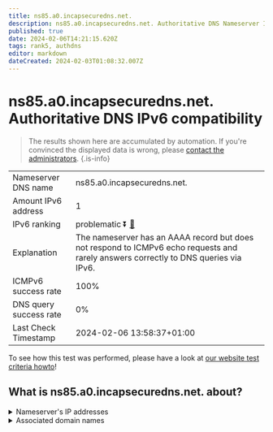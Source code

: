 ```yaml
---
title: ns85.a0.incapsecuredns.net.
description: ns85.a0.incapsecuredns.net. Authoritative DNS Nameserver IPv6 compatibility
published: true
date: 2024-02-06T14:21:15.620Z
tags: rank5, authdns
editor: markdown
dateCreated: 2024-02-03T01:08:32.007Z
---
```


# ns85.a0.incapsecuredns.net. Authoritative DNS IPv6 compatibility

> The results shown here are accumulated by automation. If you're convinced the displayed data is wrong, please [contact the administrators](/howto/chat). 
{.is-info}




|   |   |
| - | - |
| Nameserver DNS name | ns85.a0.incapsecuredns.net.
| Amount IPv6 address | 1
| IPv6 ranking | problematic :arrow_double_down: [🔗](/howto/ranking) |
| Explanation | The nameserver has an AAAA record but does not respond to ICMPv6 echo requests and rarely answers correctly to DNS queries via IPv6. |
| ICMPv6 success rate | 100%|
| DNS query success rate | 0% |
| Last Check Timestamp | 2024-02-06 13:58:37+01:00 |

To see how this test was performed, please have a look at [our website test criteria howto](/howto/testcriteria/authdns)!


## What is ns85.a0.incapsecuredns.net. about?




<details>
<summary>Nameserver's IP addresses</summary>

2a02:e980:4::55

</details>



<details>
<summary>Associated domain names</summary>

www.zurich.de

</details>
